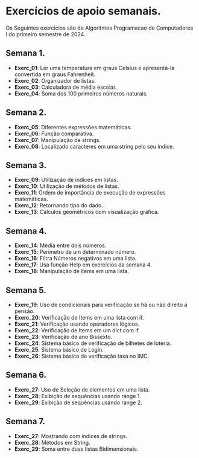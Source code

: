# Exercícios de apoio semanais.

Os Seguintes exercícios são de Algoritmos Programacao de Computadores I do primeiro semestre de 2024. 

## Semana 1.

- **Exerc_01**: Ler uma temperatura em graus Celsius e apresentá-la convertida em graus Fahrenheit.
- **Exerc_02**: Organizador de listas.
- **Exerc_03**: Calculadora de média escolar.
- **Exerc_04**: Soma dos 100 primeiros números naturais.

## Semana 2.

- **Exerc_05**: Diferentes expressões matemáticas.
- **Exerc_06**: Função comparativa.
- **Exerc_07**: Manipulação de strings.
- **Exerc_08**: Localizado caracteres em uma string pelo seu índice.

## Semana 3.

- **Exerc_09**: Utilização de índices em listas.
- **Exerc_10**: Utilização de métodos de listas.
- **Exerc_11**: Ordem de importância de execução de expressões matemáticas.
- **Exerc_12**: Retornando tipo do dado.
- **Exerc_13**: Cálculos geométricos com visualização gráfica.

## Semana 4.

- **Exerc_14**: Média entre dois números.
- **Exerc_15**: Perímetro de um determinado número.
- **Exerc_16**: Filtra Números negativos em uma lista.
- **Exerc_17**: Usa função Help em exercícios da semana 4.
- **Exerc_18**: Manipulação de items em uma lista.

## Semana 5.

- **Exerc_19**: Uso de condicionais para verificação se há ou não direito a pensão.
- **Exerc_20**: Verificação de Items em uma lista com if.
- **Exerc_21**: Verificação usando operadores lógicos.
- **Exerc_22**: Verificação de Items em um dict com if.
- **Exerc_23**: Verificação de ano Bissexto.
- **Exerc_24**: Sistema básico de verificação de bilhetes de loteria.
- **Exerc_25**: Sistema básico de Login.
- **Exerc_26**: Sistema básico de verificação taxa no IMC.

## Semana 6.

- **Exerc_27**: Uso de Seleção de elementos em uma lista.
- **Exerc_28**: Exibição de sequências usando range 1.
- **Exerc_29**: Exibição de sequências usando range 2.

## Semana 7.

- **Exerc_27**: Mostrando com indices de strings.
- **Exerc_28**: Métodos em String.
- **Exerc_29**: Soma entre duas listas Bidimensionais.
